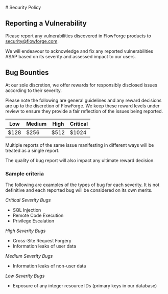 # Security Policy

## Reporting a Vulnerability

Please report any vulnerabilities discovered in FlowForge products to security@flowforge.com.

We will endeavour to acknowledge and fix any reported vulnerabilities ASAP based
on its severity and assessed impact to our users.

## Bug Bounties

At our sole discretion, we offer rewards for responsibly disclosed issues according
to their severity.

Please note the following are general guidelines and any reward decisions are up
to the discretion of FlowForge. We keep these reward levels under review to ensure
they provide a fair reflection of the issues being reported.


Low   | Medium   | High   | Critical
------|----------|--------|----------
$128  | $256     | $512   | $1024


Multiple reports of the same issue manifesting in different ways will be treated
as a single report.

The quality of bug report will also impact any ultimate reward decision.

### Sample criteria

The following are examples of the types of bug for each severity. It is not
definitive and each reported bug will be considered on its own merits.

*Critical Severity Bugs*

 - SQL Injection
 - Remote Code Execution
 - Privilege Escalation

*High Severity Bugs*

 - Cross-Site Request Forgery
 - Information leaks of user data

*Medium Severity Bugs*

 - Information leaks of non-user data

*Low Severity Bugs*

 - Exposure of any integer resource IDs (primary keys in our database)
